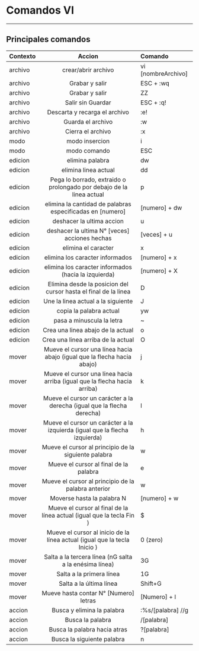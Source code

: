 # Comandos VI
---

## Principales comandos

| **Contexto** | **Accion** | **Comando** |
| :--- | :---: | :---|
| archivo | crear/abrir archivo | vi [nombreArchivo] |
| archivo | Grabar y salir | ESC + :wq |
| archivo | Grabar y salir | ZZ |
| archivo | Salir sin Guardar | ESC + :q! |
| archivo | Descarta y recarga el archivo | :e! |
| archivo | Guarda el archivo | :w |
| archivo | Cierra el archivo | :x |
| modo | modo insercion | i |
| modo | modo comando | ESC |
| edicion | elimina palabra | dw |
| edicion | elimina linea actual | dd |
| edicion | Pega lo borrado, extraido o prolongado por debajo de la linea actual | p |
| edicion | elimina la cantidad de palabras especificadas en [numero] | [numero] + dw |
| edicion | deshacer la ultima accion | u |
| edicion | deshacer la ultima N° [veces] acciones hechas | [veces] + u |
| edicion | elimina el caracter | x |
| edicion | elimina los caracter informados | [numero] + x |
| edicion | elimina los caracter informados (hacia la izquierda) | [numero] + X |
| edicion | Elimina desde la posicion del cursor hasta el final de la linea | D |
| edicion | Une la linea actual a la siguiente | J |
| edicion | copia la palabra actual | yw |
| edicion | pasa a minuscula la letra | ~ |
| edicion | Crea una linea abajo de la actual | o |
| edicion | Crea una linea arriba de la actual | O |
| mover | Mueve el cursor una línea hacia abajo (igual que la flecha hacia abajo) | j |
| mover | Mueve el cursor una línea hacia arriba (igual que la flecha hacia arriba) | k |
| mover | Mueve el cursor un carácter a la derecha (igual que la flecha derecha) | l |
| mover | Mueve el cursor un carácter a la izquierda (igual que la flecha izquierda) | h |
| mover | Mueve el cursor al principio de la siguiente palabra | w |
| mover | Mueve el cursor al final de la palabra | e |
| mover | Mueve el cursor al principio de la palabra anterior | w |
| mover | Moverse hasta la palabra N | [numero] + w |
| mover | Mueve el cursor al final de la línea actual (igual que la tecla Fin ) | $ |
| mover | Mueve el cursor al inicio de la línea actual (igual que la tecla Inicio ) | 0 (zero) |
| mover | Salta a la tercera línea (nG salta a la enésima línea) | 3G |
| mover | Salta a la primera línea | 1G |
| mover | Salta a la última línea | Shift+G |
| mover | Mueve hasta contar N° [Numero] letras | [Numero] + l |
| accion | Busca y elimina la palabra | :%s/[palabra] //g |
| accion | Busca la palabra | /[palabra] |
| accion | Busca la palabra hacia atras | ?[palabra] |
| accion | Busca la siguiente palabra | n |
